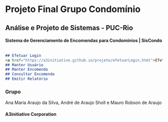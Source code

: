 # Projeto Final Grupo Condomínio

## Análise e Projeto de Sistemas - PUC-Rio

#### Sistema de Gerenciamento de Encomendas para Condomínios | SisCondo

```markdown

## Efetuar Login
<a href="https://a3initiative.github.io/projeto/efetuarLogin.html">Efetuar Login</a> 
## Manter Usuário
## Manter Encomenda
## Consultar Encomenda
## Emitir Relatório

```

### Grupo

Ana Maria Araujo da Silva, André de Araujo Sholl e Mauro Robson de Araujo

#### A3initiative Corporation

